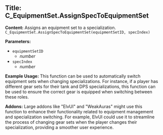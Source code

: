 ## Title: C_EquipmentSet.AssignSpecToEquipmentSet

**Content:**
Assigns an equipment set to a specialization.
`C_EquipmentSet.AssignSpecToEquipmentSet(equipmentSetID, specIndex)`

**Parameters:**
- `equipmentSetID`
  - *number*
- `specIndex`
  - *number*

**Example Usage:**
This function can be used to automatically switch equipment sets when changing specializations. For instance, if a player has different gear sets for their tank and DPS specializations, this function can be used to ensure the correct gear is equipped when switching between these roles.

**Addons:**
Large addons like "ElvUI" and "WeakAuras" might use this function to enhance their functionality related to equipment management and specialization switching. For example, ElvUI could use it to streamline the process of changing gear sets when the player changes their specialization, providing a smoother user experience.